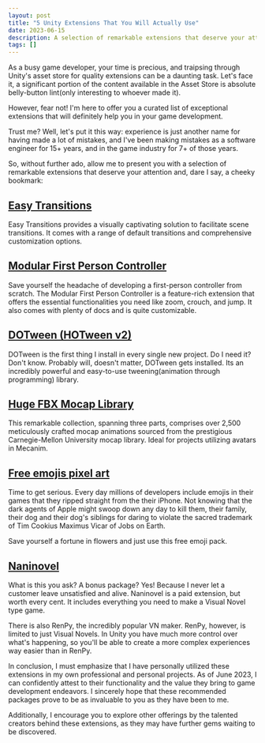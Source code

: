 ```yaml
---
layout: post
title: "5 Unity Extensions That You Will Actually Use"
date: 2023-06-15
description: A selection of remarkable extensions that deserve your attention and, dare I say, a cheeky bookmark.
tags: []
---
```

As a busy game developer, your time is precious, and traipsing through Unity's asset store for quality extensions can be a daunting task. Let's face it, a significant portion of the content available in the Asset Store is absolute belly-button lint(only interesting to whoever made it).

However, fear not! I'm here to offer you a curated list of exceptional extensions that will definitely help you in your game development.

Trust me? Well, let's put it this way: experience is just another name for having made a lot of mistakes, and I've been making mistakes as a software engineer for 15+ years, and in the game industry for 7+ of those years.

So, without further ado, allow me to present you with a selection of remarkable extensions that deserve your attention and, dare I say, a cheeky bookmark:

## [Easy Transitions](https://assetstore.unity.com/packages/tools/gui/easy-transitions-225607)

Easy Transitions provides a visually captivating solution to facilitate scene transitions. It comes with a range of default transitions and comprehensive customization options.

## [Modular First Person Controller](https://assetstore.unity.com/packages/3d/characters/modular-first-person-controller-189884)

Save yourself the headache of developing a first-person controller from scratch. The Modular First Person Controller is a feature-rich extension that offers the essential functionalities you need like zoom, crouch, and jump. It also comes with plenty of docs and is quite customizable.

## [DOTween (HOTween v2)](https://assetstore.unity.com/packages/tools/animation/dotween-hotween-v2-27676)

DOTween is the first thing I install in every single new project. Do I need it? Don't know. Probably will, doesn't matter, DOTween gets installed. Its an incredibly powerful and easy-to-use tweening(animation through programming) library.

## [Huge FBX Mocap Library](https://assetstore.unity.com/packages/3d/animations/huge-fbx-mocap-library-part-1-19991)

This remarkable collection, spanning three parts, comprises over 2,500 meticulously crafted mocap animations sourced from the prestigious Carnegie-Mellon University mocap library. Ideal for projects utilizing avatars in Mecanim.

## [Free emojis pixel art](https://assetstore.unity.com/packages/2d/gui/icons/free-emojis-pixel-art-231243)

Time to get serious. Every day millions of developers include emojis in their games that they ripped straight from the their iPhone. Not knowing that the dark agents of Apple might swoop down any day to kill them, their family, their dog and their dog's siblings for daring to violate the sacred trademark of Tim Cookius Maximus Vicar of Jobs on Earth.

Save yourself a fortune in flowers and just use this free emoji pack.

## [Naninovel](https://assetstore.unity.com/packages/tools/game-toolkits/naninovel-visual-novel-engine-135453)

What is this you ask? A bonus package? Yes! Because I never let a customer leave unsatisfied and alive. Naninovel is a paid extension, but worth every cent. It includes everything you need to make a Visual Novel type game. 

There is also RenPy, the incredibly popular VN maker. RenPy, however, is limited to just Visual Novels. In Unity you have much more control over what's happening, so you'll be able to create a more complex experiences way easier than in RenPy.

In conclusion, I must emphasize that I have personally utilized these extensions in my own professional and personal projects. As of June 2023, I can confidently attest to their functionality and the value they bring to game development endeavors. I sincerely hope that these recommended packages prove to be as invaluable to you as they have been to me.

Additionally, I encourage you to explore other offerings by the talented creators behind these extensions, as they may have further gems waiting to be discovered.